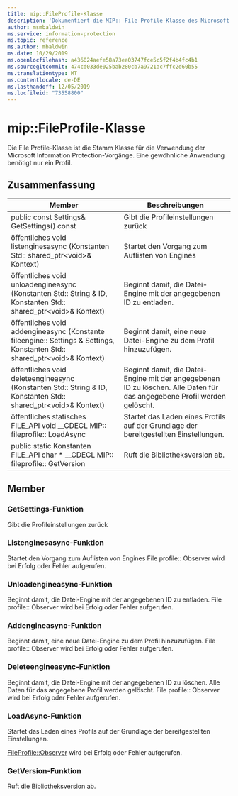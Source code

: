 ```yaml
---
title: mip::FileProfile-Klasse
description: 'Dokumentiert die MIP:: File Profile-Klasse des Microsoft Information Protection (MIP) SDK.'
author: msmbaldwin
ms.service: information-protection
ms.topic: reference
ms.author: mbaldwin
ms.date: 10/29/2019
ms.openlocfilehash: a436024aefe58a73ea03747fce5c5f2f4b4fc4b1
ms.sourcegitcommit: 474cd033de025bab280cb7a9721ac7ffc2d60b55
ms.translationtype: MT
ms.contentlocale: de-DE
ms.lasthandoff: 12/05/2019
ms.locfileid: "73558800"
---
```

# <a name="class-mipfileprofile"></a>mip::FileProfile-Klasse 
Die File Profile-Klasse ist die Stamm Klasse für die Verwendung der Microsoft Information Protection-Vorgänge.
Eine gewöhnliche Anwendung benötigt nur ein Profil.
  
## <a name="summary"></a>Zusammenfassung
 Member                        | Beschreibungen                                
--------------------------------|---------------------------------------------
public const Settings& GetSettings() const  |  Gibt die Profileinstellungen zurück
öffentliches void listenginesasync (Konstanten Std:: shared_ptr\<void\>& Kontext)  |  Startet den Vorgang zum Auflisten von Engines
öffentliches void unloadengineasync (Konstanten Std:: String & ID, Konstanten Std:: shared_ptr\<void\>& Kontext)  |  Beginnt damit, die Datei-Engine mit der angegebenen ID zu entladen.
öffentliches void addengineasync (Konstante fileengine:: Settings & Settings, Konstanten Std:: shared_ptr\<void\>& Kontext)  |  Beginnt damit, eine neue Datei-Engine zu dem Profil hinzuzufügen.
öffentliches void deleteengineasync (Konstanten Std:: String & ID, Konstanten Std:: shared_ptr\<void\>& Kontext)  |  Beginnt damit, die Datei-Engine mit der angegebenen ID zu löschen. Alle Daten für das angegebene Profil werden gelöscht.
öffentliches statisches FILE_API void __CDECL MIP:: fileprofile:: LoadAsync | Startet das Laden eines Profils auf der Grundlage der bereitgestellten Einstellungen.
public static Konstanten FILE_API char * __CDECL MIP:: fileprofile:: GetVersion | Ruft die Bibliotheksversion ab.

## <a name="members"></a>Member
  
### <a name="getsettings-function"></a>GetSettings-Funktion
Gibt die Profileinstellungen zurück
  
### <a name="listenginesasync-function"></a>Listenginesasync-Funktion
Startet den Vorgang zum Auflisten von Engines
File profile:: Observer wird bei Erfolg oder Fehler aufgerufen.
  
### <a name="unloadengineasync-function"></a>Unloadengineasync-Funktion
Beginnt damit, die Datei-Engine mit der angegebenen ID zu entladen.
File profile:: Observer wird bei Erfolg oder Fehler aufgerufen.
  
### <a name="addengineasync-function"></a>Addengineasync-Funktion
Beginnt damit, eine neue Datei-Engine zu dem Profil hinzuzufügen.
File profile:: Observer wird bei Erfolg oder Fehler aufgerufen.
  
### <a name="deleteengineasync-function"></a>Deleteengineasync-Funktion
Beginnt damit, die Datei-Engine mit der angegebenen ID zu löschen. Alle Daten für das angegebene Profil werden gelöscht.
File profile:: Observer wird bei Erfolg oder Fehler aufgerufen.

### <a name="loadasync-function"></a>LoadAsync-Funktion
Startet das Laden eines Profils auf der Grundlage der bereitgestellten Einstellungen.

[FileProfile::Observer](class_mip_fileprofile_observer.md) wird bei Erfolg oder Fehler aufgerufen.

### <a name="getversion-function"></a>GetVersion-Funktion
Ruft die Bibliotheksversion ab.